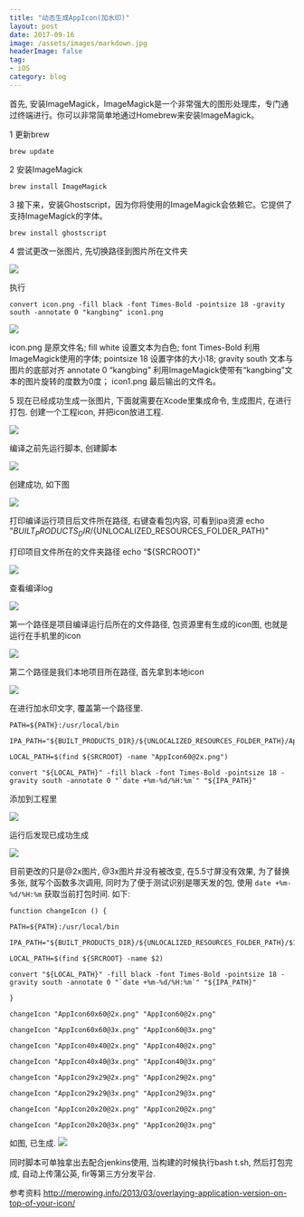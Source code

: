 ```yaml
---
title: "动态生成AppIcon(加水印)"
layout: post
date: 2017-09-16
image: /assets/images/markdown.jpg
headerImage: false
tag:
- iOS
category: blog
---
```



首先,  安装ImageMagick，ImageMagick是一个非常强大的图形处理库，专门通过终端进行。你可以非常简单地通过Homebrew来安装ImageMagick。

1  更新brew

	brew update

2	安装ImageMagick

	brew install ImageMagick

3	接下来，安装Ghostscript，因为你将使用的ImageMagick会依赖它。它提供了支持ImageMagick的字体。

	brew install ghostscript


4 尝试更改一张图片, 先切换路径到图片所在文件夹

![](https://ws1.sinaimg.cn/large/9e1008a3ly1fjlhrxas16j205303ra9z.jpg)

执行

	convert icon.png -fill black -font Times-Bold -pointsize 18 -gravity south -annotate 0 "kangbing" icon1.png
	
![](https://ws1.sinaimg.cn/large/9e1008a3ly1fjlhsf4qeaj20bo08zjsb.jpg)

icon.png 是原文件名;
fill white 设置文本为白色;
font Times-Bold 利用ImageMagick使用的字体;
pointsize 18 设置字体的大小18;
gravity south 文本与图片的底部对齐
annotate 0 “kangbing” 利用ImageMagick使带有“kangbing”文本的图片旋转的度数为0度；
icon1.png 	最后输出的文件名。


5	现在已经成功生成一张图片, 下面就需要在Xcode里集成命令, 生成图片, 在进行打包.
创建一个工程icon, 并把icon放进工程.

![](https://ws1.sinaimg.cn/large/9e1008a3ly1fjlhwim1dlj20ur0bw0vy.jpg)

编译之前先运行脚本, 创建脚本

![](https://ws1.sinaimg.cn/large/9e1008a3ly1fjlhz3nar6j20rz08qact.jpg)

创建成功, 如下图

![](https://ws1.sinaimg.cn/large/9e1008a3ly1fjlhzfzixdj20v00flacy.jpg)


打印编译运行项目后文件所在路径,  右键查看包内容, 可看到ipa资源
echo "${BUILT_PRODUCTS_DIR}/${UNLOCALIZED_RESOURCES_FOLDER_PATH}"

打印项目文件所在的文件夹路径
echo “${SRCROOT}"

![](https://ws1.sinaimg.cn/large/9e1008a3ly1fjli15odp0j20sv0d0n06.jpg)

查看编译log

![](https://ws1.sinaimg.cn/large/9e1008a3ly1fjlj8nphp9j20p40c2q6c.jpg)

第一个路径是项目编译运行后所在的文件路径, 包资源里有生成的icon图, 也就是运行在手机里的icon

![](https://ws1.sinaimg.cn/large/9e1008a3ly1fjli5zv6w1j209a08nwfq.jpg)

第二个路径是我们本地项目所在路径, 首先拿到本地icon

![](https://ws1.sinaimg.cn/large/9e1008a3ly1fjli93xx98j20gl07b3zr.jpg)

在进行加水印文字, 覆盖第一个路径里.

	PATH=${PATH}:/usr/local/bin
	
	IPA_PATH="${BUILT_PRODUCTS_DIR}/${UNLOCALIZED_RESOURCES_FOLDER_PATH}/AppIcon60x60@2x.png"
	
	LOCAL_PATH=$(find ${SRCROOT} -name "AppIcon60@2x.png")
	
	convert "${LOCAL_PATH}" -fill black -font Times-Bold -pointsize 18 -gravity south -annotate 0 "`date +%m-%d/%H:%m`" "${IPA_PATH}"

添加到工程里

![](https://ws1.sinaimg.cn/large/9e1008a3ly1fjlietyh3xj20jt071jsd.jpg)

运行后发现已成功生成

![](https://ws1.sinaimg.cn/large/9e1008a3ly1fjligg13eoj20aa0hv0u3.jpg)

目前更改的只是@2x图片, @3x图片并没有被改变, 在5.5寸屏没有效果, 为了替换多张, 就写个函数多次调用, 同时为了便于测试识别是哪天发的包, 使用 `date +%m-%d/%H:%m` 获取当前打包时间. 如下:

	function changeIcon () {
	
	PATH=${PATH}:/usr/local/bin
	
	IPA_PATH="${BUILT_PRODUCTS_DIR}/${UNLOCALIZED_RESOURCES_FOLDER_PATH}/$1"
	
	LOCAL_PATH=$(find ${SRCROOT} -name $2)
	
	convert "${LOCAL_PATH}" -fill black -font Times-Bold -pointsize 18 -gravity south -annotate 0 "`date +%m-%d/%H:%m`" "${IPA_PATH}"
	
	}
	
	changeIcon "AppIcon60x60@2x.png" "AppIcon60@2x.png"
	
	changeIcon "AppIcon60x60@3x.png" "AppIcon60@3x.png"
	
	changeIcon "AppIcon40x40@2x.png" "AppIcon40@2x.png"
	
	changeIcon "AppIcon40x40@3x.png" "AppIcon40@3x.png"
	
	changeIcon "AppIcon29x29@2x.png" "AppIcon29@2x.png"
	
	changeIcon "AppIcon29x29@3x.png" "AppIcon29@3x.png"
	
	changeIcon "AppIcon20x20@2x.png" "AppIcon20@2x.png"
	
	changeIcon "AppIcon20x20@3x.png" "AppIcon20@3x.png"
	

如图, 已生成.
![](https://ws1.sinaimg.cn/large/9e1008a3ly1fjliryhrdij20a10hs75o.jpg)

同时脚本可单独拿出去配合jenkins使用, 当构建的时候执行bash t.sh, 然后打包完成, 自动上传蒲公英, fir等第三方分发平台.




参考资料 http://merowing.info/2013/03/overlaying-application-version-on-top-of-your-icon/
